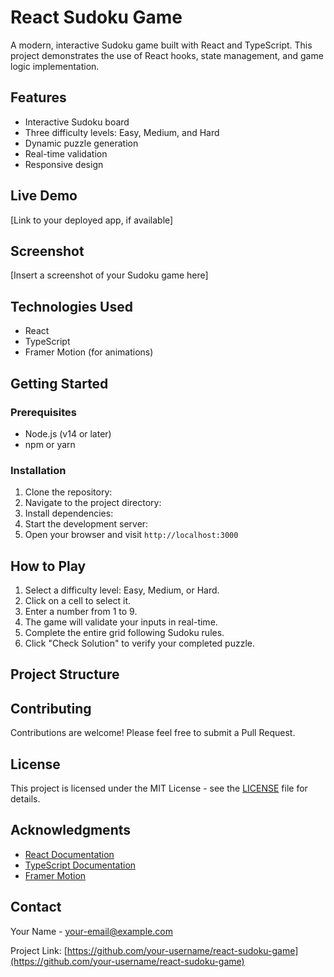 # React Sudoku Game

A modern, interactive Sudoku game built with React and TypeScript. This project demonstrates the use of React hooks, state management, and game logic implementation.

## Features

- Interactive Sudoku board
- Three difficulty levels: Easy, Medium, and Hard
- Dynamic puzzle generation
- Real-time validation
- Responsive design

## Live Demo

[Link to your deployed app, if available]

## Screenshot

[Insert a screenshot of your Sudoku game here]

## Technologies Used

- React
- TypeScript
- Framer Motion (for animations)

## Getting Started

### Prerequisites

- Node.js (v14 or later)
- npm or yarn

### Installation

1. Clone the repository:
2. Navigate to the project directory:
3. Install dependencies:
4. Start the development server:
5. Open your browser and visit `http://localhost:3000`

## How to Play

1. Select a difficulty level: Easy, Medium, or Hard.
2. Click on a cell to select it.
3. Enter a number from 1 to 9.
4. The game will validate your inputs in real-time.
5. Complete the entire grid following Sudoku rules.
6. Click "Check Solution" to verify your completed puzzle.

## Project Structure
## Contributing

Contributions are welcome! Please feel free to submit a Pull Request.

## License

This project is licensed under the MIT License - see the [LICENSE](LICENSE) file for details.

## Acknowledgments

- [React Documentation](https://reactjs.org/docs/getting-started.html)
- [TypeScript Documentation](https://www.typescriptlang.org/docs/)
- [Framer Motion](https://www.framer.com/motion/)

## Contact

Your Name - [your-email@example.com](mailto:your-email@example.com)

Project Link: [https://github.com/your-username/react-sudoku-game](https://github.com/your-username/react-sudoku-game)
